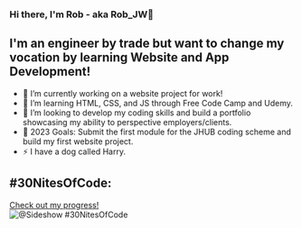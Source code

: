 ### Hi there, I'm Rob - aka Rob_JW👋

## I'm an engineer by trade but want to change my vocation by learning Website and App Development!
- 🔭 I’m currently working on a website project for work!
- 🌱 I’m learning HTML, CSS, and JS through Free Code Camp and Udemy.
- 👯 I’m looking to develop my coding skills and build a portfolio showcasing my ability to perspective employers/clients. 
- 🥅 2023 Goals: Submit the first module for the JHUB coding scheme and build my first website project.
- ⚡ I have a dog called Harry.
  
## #30NitesOfCode:
  [Check out my progress!](https://www.codedex.io/@Sideshow/30-nites-of-code)  
  ![@Sideshow #30NitesOfCode](https://www.codedex.io/api/petStatus?user=Sideshow)
